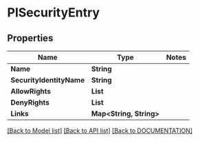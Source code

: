 # PISecurityEntry

## Properties
Name | Type | Notes
------------ | ------------- | -------------
**Name** | **String**
**SecurityIdentityName** | **String**
**AllowRights** | **List<String>**
**DenyRights** | **List<String>**
**Links** | **Map<String, String>**

[[Back to Model list]](../../DOCUMENTATION.md#documentation-for-models) [[Back to API list]](../../DOCUMENTATION.md#documentation-for-api-endpoints) [[Back to DOCUMENTATION]](../../DOCUMENTATION.md)
